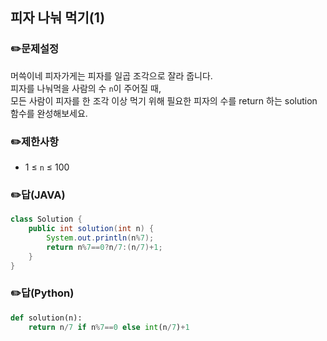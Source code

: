 ## <b>피자 나눠 먹기(1)</b>
### ✏️문제설정
머쓱이네 피자가게는 피자를 일곱 조각으로 잘라 줍니다.   
피자를 나눠먹을 사람의 수 `n`이 주어질 때,   
모든 사람이 피자를 한 조각 이상 먹기 위해 필요한 피자의 수를 return 하는 solution 함수를 완성해보세요.
### ✏️제한사항
* 1 ≤ `n` ≤ 100
### ✏️답(JAVA)
```java
class Solution {
    public int solution(int n) {
        System.out.println(n%7);
        return n%7==0?n/7:(n/7)+1;
    }
}
```
### ✏️답(Python)
```python
def solution(n):
    return n/7 if n%7==0 else int(n/7)+1
```

